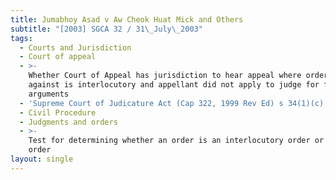 ```yaml
---
title: Jumabhoy Asad v Aw Cheok Huat Mick and Others
subtitle: "[2003] SGCA 32 / 31\_July\_2003"
tags:
  - Courts and Jurisdiction
  - Court of appeal
  - >-
    Whether Court of Appeal has jurisdiction to hear appeal where order appealed
    against is interlocutory and appellant did not apply to judge for further
    arguments
  - 'Supreme Court of Judicature Act (Cap 322, 1999 Rev Ed) s 34(1)(c)'
  - Civil Procedure
  - Judgments and orders
  - >-
    Test for determining whether an order is an interlocutory order or a final
    order
layout: single
---
```


